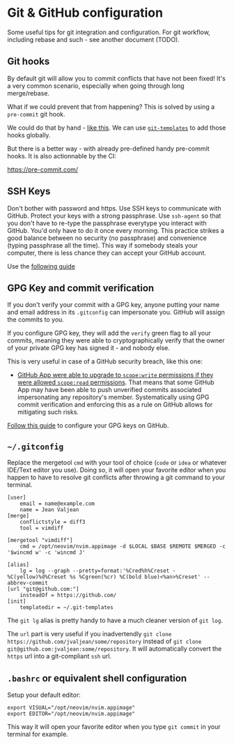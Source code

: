 # Git & GitHub configuration

Some useful tips for git integration and configuration.
For git workflow, including rebase and such - see another document (TODO).

## Git hooks

By default git will allow you to commit conflicts that have not been fixed!
It's a very common scenario, especially when going through long merge/rebase.

What if we could prevent that from happening? This is solved by using a `pre-commit` git hook.

We could do that by hand - [like this](https://gist.github.com/maxmarkus/8a81edd58dd65a45731f).
We can use [`git-templates`](https://coderwall.com/p/jp7d5q/create-a-global-git-commit-hook) to add those hooks globally.

But there is a better way - with already pre-defined handy pre-commit hooks.
It is also actionnable by the CI:

https://pre-commit.com/


## SSH Keys

Don't bother with password and https. Use SSH keys to communicate with GitHub. Protect your keys with a strong passphrase. Use `ssh-agent` so that you don't have to re-type the passphrase everytype you interact with GitHub. You'd only have to do it once every morning. This practice strikes a good balance between no security (no passphrase) and convenience (typing passphrase all the time). This way if somebody steals your computer, there is less chance they can accept your GitHub account.

Use the [following guide](https://docs.github.com/en/authentication/connecting-to-github-with-ssh/generating-a-new-ssh-key-and-adding-it-to-the-ssh-agent)

## GPG Key and commit verification

If you don't verify your commit with a GPG key, anyone putting your name and email address in its `.gitconfig` can impersonate you. GitHub will assign the commits to you.

If you configure GPG key, they will add the `verify` green flag to all your commits, meaning they were able to cryptographically verify that the owner of your private GPG key has signed it - and nobody else.

This is very useful in case of a GitHub security breach, like this one: 
- [GitHub App were able to upgrade to `scope:write` permissions if they were allowed `scope:read` permissions](https://news.ycombinator.com/item?id=31769520). That means that some GitHub App may have been able to push unverified commits associated impersonating any repository's member. Systematically using GPG commit verification and enforcing this as a rule on GitHub allows for mitigating such risks.

[Follow this guide](https://docs.github.com/en/authentication/managing-commit-signature-verification) to configure your GPG keys on GitHub.

## `~/.gitconfig`

Replace the mergetool `cmd` with your tool of choice (`code` or `idea` or whatever IDE/Text editor you use).
Doing so, it will open your favorite editor when you happen to have to resolve git conflicts after throwing a git command to your terminal.
```
[user]
	email = name@example.com
	name = Jean Valjean
[merge]
	conflictstyle = diff3
	tool = vimdiff

[mergetool "vimdiff"]
	cmd = /opt/neovim/nvim.appimage -d $LOCAL $BASE $REMOTE $MERGED -c '$wincmd w' -c 'wincmd J'

[alias]
	lg = log --graph --pretty=format:'%Cred%h%Creset -%C(yellow)%d%Creset %s %Cgreen(%cr) %C(bold blue)<%an>%Creset' --abbrev-commit
[url "git@github.com:"]
	insteadOf = https://github.com/
[init]
	templatedir = ~/.git-templates
```

The `git lg` alias is pretty handy to have a much cleaner version of `git log`.

The `url` part is very useful if you inadvertendly `git clone https://github.com/jvaljean/some/repository` instead of `git clone git@github.com:jvaljean:some/repository`. It will automatically convert the `https` url into a git-compliant `ssh` url.

## `.bashrc` or equivalent shell configuration

Setup your default editor:
```
export VISUAL="/opt/neovim/nvim.appimage"
export EDITOR="/opt/neovim/nvim.appimage"
```
This way it will open your favorite editor when you type `git commit` in your terminal for example.
